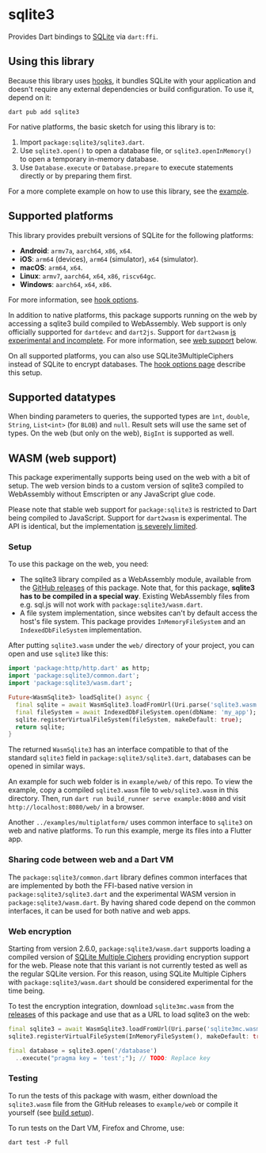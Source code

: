 # sqlite3

Provides Dart bindings to [SQLite](https://www.sqlite.org/index.html) via `dart:ffi`.

## Using this library

Because this library uses [hooks](https://dart.dev/tools/hooks), it bundles SQLite with
your application and doesn't require any external dependencies or build configuration.
To use it, depend on it:

```shell
dart pub add sqlite3
```

For native platforms, the basic sketch for using this library is to:

1. Import `package:sqlite3/sqlite3.dart`.
2. Use `sqlite3.open()` to open a database file, or `sqlite3.openInMemory()` to
   open a temporary in-memory database.
3. Use `Database.execute` or `Database.prepare` to execute statements directly
   or by preparing them first.

For a more complete example on how to use this library, see the [example](https://pub.dev/packages/sqlite3/example).

## Supported platforms

This library provides prebuilt versions of SQLite for the following platforms:

- __Android__: `armv7a`, `aarch64`, `x86`, `x64`.
- __iOS__: `arm64` (devices), `arm64` (simulator), `x64` (simulator).
- __macOS__: `arm64`, `x64`.
- __Linux__: `armv7`, `aarch64`, `x64`, `x86`, `riscv64gc`.
- __Windows__: `aarch64`, `x64`, `x86`.

For more information, see [hook options](./doc/hook.md).

In addition to native platforms, this package supports running on the web by accessing a sqlite3
build compiled to WebAssembly.
Web support is only officially supported for `dartdevc` and `dart2js`. Support
for `dart2wasm` [is experimental and incomplete](https://github.com/simolus3/sqlite3.dart/issues/230).
For more information, see [web support](#wasm-web-support) below.

On all supported platforms, you can also use SQLite3MultipleCiphers instead of SQLite to encrypt
databases. The [hook options page](./doc/hook.md) describe this setup.

## Supported datatypes

When binding parameters to queries, the supported types are `ìnt`,
`double`, `String`, `List<int>` (for `BLOB`) and `null`.
Result sets will use the same set of types.
On the web (but only on the web), `BigInt` is supported as well.

## WASM (web support)

This package experimentally supports being used on the web with a bit of setup.
The web version binds to a custom version of sqlite3 compiled to WebAssembly without
Emscripten or any JavaScript glue code.

Please note that stable web support for `package:sqlite3` is restricted to Dart
being compiled to JavaScript. Support for `dart2wasm` is experimental. The API
is identical, but the implementation [is severely limited](https://github.com/simolus3/sqlite3.dart/issues/230).

### Setup

To use this package on the web, you need:

- The sqlite3 library compiled as a WebAssembly module, available from the
  [GitHub releases](https://github.com/simolus3/sqlite3.dart/releases) of this package.
  Note that, for this package, __sqlite3 has to be compiled in a special way__.
  Existing WebAssembly files from e.g. sql.js will not work with `package:sqlite3/wasm.dart`.
- A file system implementation, since websites can't by default access the host's file system.
 This package provides `InMemoryFileSystem` and an `IndexedDbFileSystem` implementation.

After putting `sqlite3.wasm` under the `web/` directory of your project, you can
open and use `sqlite3` like this:

```dart
import 'package:http/http.dart' as http;
import 'package:sqlite3/common.dart';
import 'package:sqlite3/wasm.dart';

Future<WasmSqlite3> loadSqlite() async {
  final sqlite = await WasmSqlite3.loadFromUrl(Uri.parse('sqlite3.wasm'));
  final fileSystem = await IndexedDbFileSystem.open(dbName: 'my_app');
  sqlite.registerVirtualFileSystem(fileSystem, makeDefault: true);
  return sqlite;
}
```

The returned `WasmSqlite3` has an interface compatible to that of the standard `sqlite3` field
in `package:sqlite3/sqlite3.dart`, databases can be opened in similar ways.

An example for such web folder is in `example/web/` of this repo.
To view the example, copy a compiled `sqlite3.wasm` file to `web/sqlite3.wasm` in this directory.
Then, run `dart run build_runner serve example:8080` and visit `http://localhost:8080/web/` in a browser.

Another `../examples/multiplatform/` uses common interface to `sqlite3` on web and native platforms.
To run this example, merge its files into a Flutter app.

### Sharing code between web and a Dart VM

The `package:sqlite3/common.dart` library defines common interfaces that are implemented by both
the FFI-based native version in `package:sqlite3/sqlite3.dart` and the experimental WASM
version in `package:sqlite3/wasm.dart`.
By having shared code depend on the common interfaces, it can be used for both native and web
apps.

### Web encryption

Starting from version 2.6.0, `package:sqlite3/wasm.dart` supports loading a compiled version of
[SQLite Multiple Ciphers](https://utelle.github.io/SQLite3MultipleCiphers/) providing encryption
support for the web.
Please note that this variant is not currently tested as well as the regular SQLite version.
For this reason, using SQLite Multiple Ciphers with `package:sqlite3/wasm.dart` should be considered
experimental for the time being.

To test the encryption integration, download `sqlite3mc.wasm` from the [releases](https://github.com/simolus3/sqlite3.dart/releases)
of this package and use that as a URL to load sqlite3 on the web:

```dart
final sqlite3 = await WasmSqlite3.loadFromUrl(Uri.parse('sqlite3mc.wasm'));
sqlite3.registerVirtualFileSystem(InMemoryFileSystem(), makeDefault: true);

final database = sqlite3.open('/database')
  ..execute("pragma key = 'test';"); // TODO: Replace key
```

### Testing

To run the tests of this package with wasm, either download the `sqlite3.wasm` file from the
GitHub releases to `example/web` or compile it yourself (see [build setup](../sqlite3_wasm_build/)).

To run tests on the Dart VM, Firefox and Chrome, use:

```
dart test -P full
```
